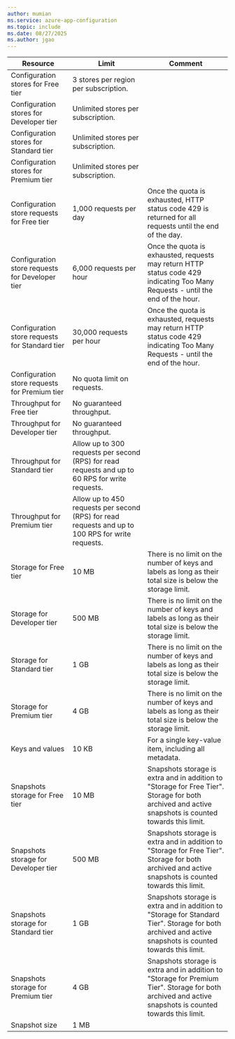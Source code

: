 ```yaml
---
author: mumian
ms.service: azure-app-configuration
ms.topic: include
ms.date: 08/27/2025
ms.author: jgao
---
```

| Resource | Limit | Comment |
| --- | --- | ---|
| Configuration stores for Free tier | 3 stores per region per subscription. |
| Configuration stores for Developer tier | Unlimited stores per subscription. |
| Configuration stores for Standard tier | Unlimited stores per subscription. |
| Configuration stores for Premium tier | Unlimited stores per subscription. |
| Configuration store requests for Free tier | 1,000 requests per day  | Once the quota is exhausted, HTTP status code 429 is returned for all requests until the end of the day. |
| Configuration store requests for Developer tier | 6,000 requests per hour  | Once the quota is exhausted, requests may return HTTP status code 429 indicating Too Many Requests - until the end of the hour. |
| Configuration store requests for Standard tier | 30,000 requests per hour  | Once the quota is exhausted, requests may return HTTP status code 429 indicating Too Many Requests - until the end of the hour.|
| Configuration store requests for Premium tier | No quota limit on requests.  |
| Throughput for Free tier | No guaranteed throughput. |
| Throughput for Developer tier | No guaranteed throughput. |
| Throughput for Standard tier | Allow up to 300 requests per second (RPS) for read requests and up to 60 RPS for write requests. |
| Throughput for Premium tier | Allow up to 450 requests per second (RPS) for read requests and up to 100 RPS for write requests. |
| Storage for Free tier | 10 MB | There is no limit on the number of keys and labels as long as their total size is below the storage limit. |
| Storage for Developer tier | 500 MB | There is no limit on the number of keys and labels as long as their total size is below the storage limit. |
| Storage for Standard tier | 1 GB | There is no limit on the number of keys and labels as long as their total size is below the storage limit. |
| Storage for Premium tier | 4 GB | There is no limit on the number of keys and labels as long as their total size is below the storage limit. |
| Keys and values | 10 KB  | For a single key-value item, including all metadata. |
| Snapshots storage for Free tier | 10 MB | Snapshots storage is extra and in addition to "Storage for Free Tier". Storage for both archived and active snapshots is counted towards this limit. |
| Snapshots storage for Developer tier | 500 MB | Snapshots storage is extra and in addition to "Storage for Free Tier". Storage for both archived and active snapshots is counted towards this limit. |
| Snapshots storage for Standard tier | 1 GB | Snapshots storage is extra and in addition to "Storage for Standard Tier". Storage for both archived and active snapshots is counted towards this limit. |
| Snapshots storage for Premium tier | 4 GB | Snapshots storage is extra and in addition to "Storage for Premium Tier". Storage for both archived and active snapshots is counted towards this limit. |
| Snapshot size | 1 MB | |
